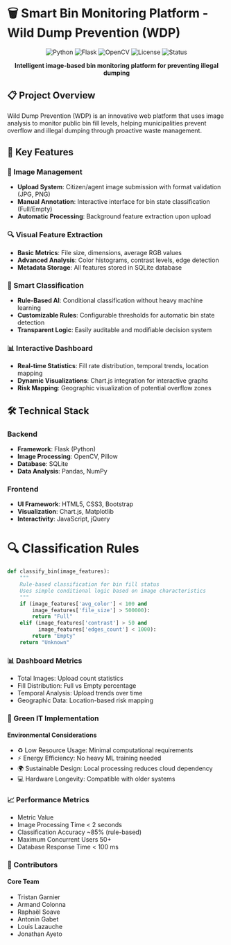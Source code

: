# 🗑️ Smart Bin Monitoring Platform - Wild Dump Prevention (WDP)

<div align="center">

![Python](https://img.shields.io/badge/Python-3.8%2B-blue?logo=python)
![Flask](https://img.shields.io/badge/Flask-2.3.x-green?logo=flask)
![OpenCV](https://img.shields.io/badge/OpenCV-4.8.x-orange?logo=opencv)
![License](https://img.shields.io/badge/License-MIT-green)
![Status](https://img.shields.io/badge/Status-Completed-brightgreen)

**Intelligent image-based bin monitoring platform for preventing illegal dumping**

</div>

## 📋 Project Overview

Wild Dump Prevention (WDP) is an innovative web platform that uses image analysis to monitor public bin fill levels, helping municipalities prevent overflow and illegal dumping through proactive waste management.

## 🎯 Key Features

### 📸 Image Management
- **Upload System**: Citizen/agent image submission with format validation (JPG, PNG)
- **Manual Annotation**: Interactive interface for bin state classification (Full/Empty)
- **Automatic Processing**: Background feature extraction upon upload

### 🔍 Visual Feature Extraction
- **Basic Metrics**: File size, dimensions, average RGB values
- **Advanced Analysis**: Color histograms, contrast levels, edge detection
- **Metadata Storage**: All features stored in SQLite database

### 🤖 Smart Classification
- **Rule-Based AI**: Conditional classification without heavy machine learning
- **Customizable Rules**: Configurable thresholds for automatic bin state detection
- **Transparent Logic**: Easily auditable and modifiable decision system

### 📊 Interactive Dashboard
- **Real-time Statistics**: Fill rate distribution, temporal trends, location mapping
- **Dynamic Visualizations**: Chart.js integration for interactive graphs
- **Risk Mapping**: Geographic visualization of potential overflow zones

## 🛠️ Technical Stack

### Backend
- **Framework**: Flask (Python)
- **Image Processing**: OpenCV, Pillow
- **Database**: SQLite
- **Data Analysis**: Pandas, NumPy

### Frontend
- **UI Framework**: HTML5, CSS3, Bootstrap
- **Visualization**: Chart.js, Matplotlib
- **Interactivity**: JavaScript, jQuery

# 🔍 Classification Rules

```python
def classify_bin(image_features):
    """
    Rule-based classification for bin fill status
    Uses simple conditional logic based on image characteristics
    """
    if (image_features['avg_color'] < 100 and 
        image_features['file_size'] > 500000):
        return "Full"
    elif (image_features['contrast'] > 50 and 
          image_features['edges_count'] < 1000):
        return "Empty"
    return "Unknown"
```
### 📊 Dashboard Metrics
- Total Images: Upload count statistics
- Fill Distribution: Full vs Empty percentage
- Temporal Analysis: Upload trends over time
- Geographic Data: Location-based risk mapping

### 🌱 Green IT Implementation
#### Environmental Considerations
- ♻️ Low Resource Usage: Minimal computational requirements
- ⚡ Energy Efficiency: No heavy ML training needed
- 🌍 Sustainable Design: Local processing reduces cloud dependency
- 💻 Hardware Longevity: Compatible with older systems

### 📈 Performance Metrics
- Metric	Value
- Image Processing Time	< 2 seconds
- Classification Accuracy	~85% (rule-based)
- Maximum Concurrent Users	50+
- Database Response Time	< 100 ms
  
### 👥 Contributors
#### Core Team
- Tristan Garnier 
- Armand Colonna 
- Raphaël Soave 
- Antonin Gabet 
- Louis Lazauche 
- Jonathan Ayeto 
